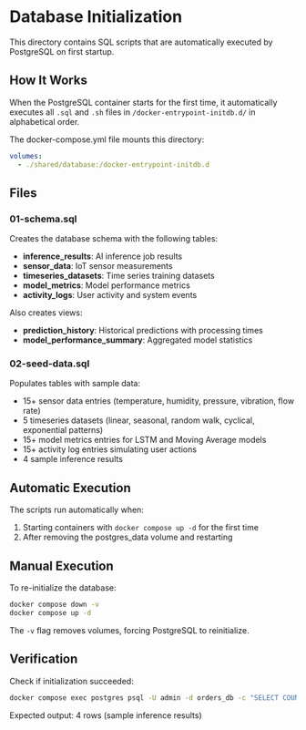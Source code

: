 # Database Initialization

This directory contains SQL scripts that are automatically executed by PostgreSQL on first startup.

## How It Works

When the PostgreSQL container starts for the first time, it automatically executes all `.sql` and `.sh` files in `/docker-entrypoint-initdb.d/` in alphabetical order.

The docker-compose.yml file mounts this directory:
```yaml
volumes:
  - ./shared/database:/docker-entrypoint-initdb.d
```

## Files

### 01-schema.sql
Creates the database schema with the following tables:
- **inference_results**: AI inference job results
- **sensor_data**: IoT sensor measurements
- **timeseries_datasets**: Time series training datasets
- **model_metrics**: Model performance metrics
- **activity_logs**: User activity and system events

Also creates views:
- **prediction_history**: Historical predictions with processing times
- **model_performance_summary**: Aggregated model statistics

### 02-seed-data.sql
Populates tables with sample data:
- 15+ sensor data entries (temperature, humidity, pressure, vibration, flow rate)
- 5 timeseries datasets (linear, seasonal, random walk, cyclical, exponential patterns)
- 15+ model metrics entries for LSTM and Moving Average models
- 15+ activity log entries simulating user actions
- 4 sample inference results

## Automatic Execution

The scripts run automatically when:
1. Starting containers with `docker compose up -d` for the first time
2. After removing the postgres_data volume and restarting

## Manual Execution

To re-initialize the database:
```bash
docker compose down -v
docker compose up -d
```

The `-v` flag removes volumes, forcing PostgreSQL to reinitialize.

## Verification

Check if initialization succeeded:
```bash
docker compose exec postgres psql -U admin -d orders_db -c "SELECT COUNT(*) FROM inference_results;"
```

Expected output: 4 rows (sample inference results)
